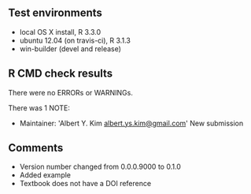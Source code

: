 ## Test environments
* local OS X install, R 3.3.0
* ubuntu 12.04 (on travis-ci), R 3.1.3
* win-builder (devel and release)

## R CMD check results
There were no ERRORs or WARNINGs. 

There was 1 NOTE:

* Maintainer: 'Albert Y. Kim <albert.ys.kim@gmail.com>'
  New submission

## Comments

* Version number changed from 0.0.0.9000 to 0.1.0
* Added example
* Textbook does not have a DOI reference
